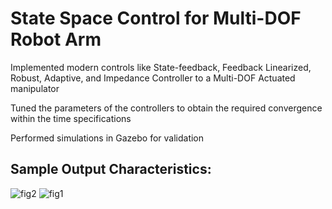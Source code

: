 # State Space Control for Multi-DOF Robot Arm 

Implemented modern controls like State-feedback, Feedback Linearized, Robust, Adaptive, and Impedance Controller to a Multi-DOF Actuated manipulator

Tuned the parameters of the controllers to obtain the required convergence within the time specifications

Performed simulations in Gazebo for validation

## Sample Output Characteristics:
![fig2](https://user-images.githubusercontent.com/66936332/219979493-cb19959c-33f0-442a-829f-22c7fcff7c38.jpg)
![fig1](https://user-images.githubusercontent.com/66936332/219979494-20644ee3-54b8-419e-b866-18b9ac917bf1.jpg)
